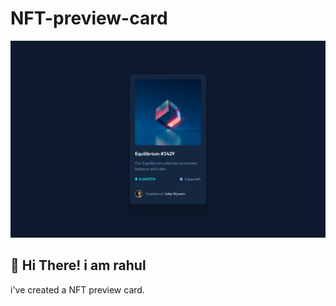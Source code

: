 # NFT-preview-card
![design-preview](./images/desktop-design.jpg)
## 👋 Hi There! i am rahul 
i've created a NFT preview card.

